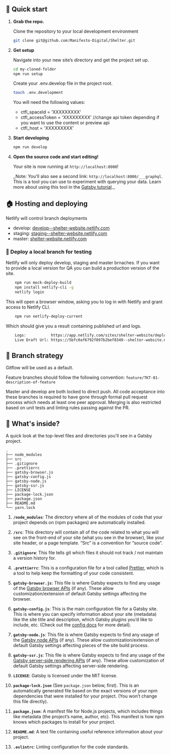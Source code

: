 ## 🚀 Quick start

1.  **Grab the repo.**

    Clone the repository to your local development environment

    ```sh
    git clone git@github.com:Manifesto-Digital/Shelter.git
    ```

2.  **Get setup**

    Navigate into your new site’s directory and get the project set up.

    ```sh
    cd my-cloned-folder
    npm run setup
    ```

    Create your .env.develop file in the project root.

    ```sh
    touch .env.development
    ```

    You will need the following values:

    - ctfl_spaceId = 'XXXXXXXXX'
    - ctfl_accessToken = 'XXXXXXXXX' //change api token depending if you want to use the content or preview api
    - ctfl_host = 'XXXXXXXXX'

3)  **Start developing**

    ```sh
    npm run develop
    ```

4)  **Open the source code and start editing!**

    Your site is now running at `http://localhost:8000`!

    \_Note: You'll also see a second link: `http://localhost:8000/___graphql`. This is a tool you can use to experiment with querying your data. Learn more about using this tool in the [Gatsby tutorial](https://www.gatsbyjs.org/tutorial/part-five/#introducing-graphiql).\_

## 🏠 Hosting and deploying

Netlify will control branch deployments

- develop: [develop--shelter-website.netlify.com](develop--shelter-website.netlify.com)
- staging: [staging--shelter-website.netlify.com](staging--shelter-website.netlify.com)
- master: [shelter-website.netlify.com](shelter-website.netlify.com)

### 📌 Deploy a local branch for testing

Netlify will only deploy develop, staging and master brnaches. If you want to provide a local version for QA you can build a production version of the site.

```sh
    npm run mock-deploy-build
    npm install netlify-cli -g
    netlify login
```

This will open a browser window, asking you to log in with Netlify and grant access to Netlify CLI.

```sh
    npm run netlify-deploy-current
```

Which should give you a result containing published url and logs.

```sh
    Logs:           https://app.netlify.com/sites/shelter-website/deploys/5bfc0af6792f897b2bef8349
    Live Draft Url: https://5bfc0af6792f897b2bef8349--shelter-website.netlify.com
```

## 🌿 Branch strategy

Gitflow will be used as a default.

Feature branches should follow the following convention: `feature/TKT-01-description-of-feature`

Master and develop are both locked to direct push. All code acceptance into these branches is required to have gone through formal pull request process which needs at least one peer approval. Merging is also restricted based on unit tests and linting rules passing against the PR.

## 🧐 What's inside?

A quick look at the top-level files and directories you'll see in a Gatsby project.

    .
    ├── node_modules
    ├── src
    ├── .gitignore
    ├── .prettierrc
    ├── gatsby-browser.js
    ├── gatsby-config.js
    ├── gatsby-node.js
    ├── gatsby-ssr.js
    ├── LICENSE
    ├── package-lock.json
    ├── package.json
    ├── README.md
    └── yarn.lock

1.  **`/node_modules`**: The directory where all of the modules of code that your project depends on (npm packages) are automatically installed.

2.  **`/src`**: This directory will contain all of the code related to what you will see on the front-end of your site (what you see in the browser), like your site header, or a page template. “Src” is a convention for “source code”.

3.  **`.gitignore`**: This file tells git which files it should not track / not maintain a version history for.

4.  **`.prettierrc`**: This is a configuration file for a tool called [Prettier](https://prettier.io/), which is a tool to help keep the formatting of your code consistent.

5.  **`gatsby-browser.js`**: This file is where Gatsby expects to find any usage of the [Gatsby browser APIs](https://www.gatsbyjs.org/docs/browser-apis/) (if any). These allow customization/extension of default Gatsby settings affecting the browser.

6.  **`gatsby-config.js`**: This is the main configuration file for a Gatsby site. This is where you can specify information about your site (metadata) like the site title and description, which Gatsby plugins you’d like to include, etc. (Check out the [config docs](https://www.gatsbyjs.org/docs/gatsby-config/) for more detail).

7.  **`gatsby-node.js`**: This file is where Gatsby expects to find any usage of the [Gatsby node APIs](https://www.gatsbyjs.org/docs/node-apis/) (if any). These allow customization/extension of default Gatsby settings affecting pieces of the site build process.

8.  **`gatsby-ssr.js`**: This file is where Gatsby expects to find any usage of the [Gatsby server-side rendering APIs](https://www.gatsbyjs.org/docs/ssr-apis/) (if any). These allow customization of default Gatsby settings affecting server-side rendering.

9.  **`LICENSE`**: Gatsby is licensed under the MIT license.

10. **`package-lock.json`** (See `package.json` below, first). This is an automatically generated file based on the exact versions of your npm dependencies that were installed for your project. (You won’t change this file directly).

11. **`package.json`**: A manifest file for Node.js projects, which includes things like metadata (the project’s name, author, etc). This manifest is how npm knows which packages to install for your project.

12. **`README.md`**: A text file containing useful reference information about your project.

13. **`.eslintrc`**: Linting configuration for the code standards.
